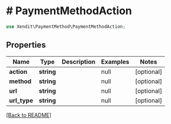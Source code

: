 # # PaymentMethodAction


```php
use Xendit\PaymentMethod\PaymentMethodAction;
```
## Properties

| Name | Type | Description | Examples | Notes |
| ------------ | ------------- | ------------- | ------------- | -------------|
| **action** | **string** |  | null |  [optional] |
| **method** | **string** |  | null |  [optional] |
| **url** | **string** |  | null |  [optional] |
| **url_type** | **string** |  | null |  [optional] |


[[Back to README]](../../README.md)
